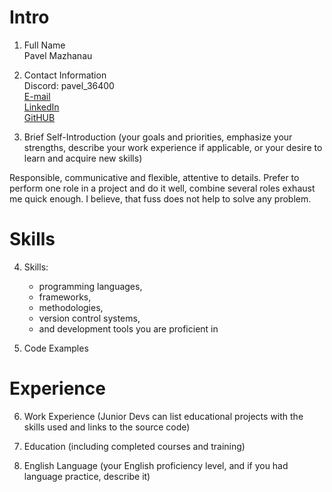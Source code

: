 # Intro

1. Full Name  
    Pavel Mazhanau

2. Contact Information  
    Discord: pavel_36400  
    [E-mail](mazhanau@outlook.com)  
    [LinkedIn](https://linkedin.com/in/pavel-mazhanau)  
    [GitHUB](https://github.com/mazhanau)  

3. Brief Self-Introduction (your goals and priorities, emphasize your strengths, describe your work experience if applicable, or your desire to learn and acquire new skills)

Responsible, communicative and flexible, attentive to details. Prefer to perform one role in a project and do it well, combine several roles exhaust me quick enough. I believe, that fuss does not help to solve any problem.

# Skills

4. Skills:
    * programming languages,
    * frameworks,
    * methodologies,
    * version control systems,
    * and development tools you are proficient in

5. Code Examples

# Experience

6. Work Experience (Junior Devs can list educational projects with the skills used and links to the source code)

7. Education (including completed courses and training)

8. English Language (your English proficiency level, and if you had language practice, describe it)
